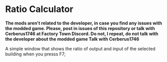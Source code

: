 # Ratio Calculator
**The mods aren't related to the developer, in case you find any issues with the modded game. Please, post in issues of this
repository or talk with Cerberus1746 at Factory Town Discord. Do not, I repeat, do not talk with the developer about the modded
game Talk with Cerberus1746**

A simple window that shows the ratio of output and input of the selected building when you presss F7;